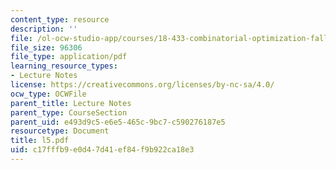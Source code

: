 ```yaml
---
content_type: resource
description: ''
file: /ol-ocw-studio-app/courses/18-433-combinatorial-optimization-fall-2003/c17fffb9e0d47d41ef84f9b922ca18e3_l5.pdf
file_size: 96306
file_type: application/pdf
learning_resource_types:
- Lecture Notes
license: https://creativecommons.org/licenses/by-nc-sa/4.0/
ocw_type: OCWFile
parent_title: Lecture Notes
parent_type: CourseSection
parent_uid: e493d9c5-e6e5-465c-9bc7-c590276187e5
resourcetype: Document
title: l5.pdf
uid: c17fffb9-e0d4-7d41-ef84-f9b922ca18e3
---
```

